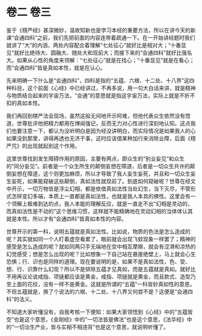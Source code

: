 # 卷二 卷三

​          鉴于《楞严经》甚深微妙，温故知新也是学习本经的重要方法，所以在讲今天的新课“会通四科”之前，我们先把前面的内容连带着疏通一下。在一开始讲经题时我们就讲了“大”的内涵，两处内容配合着理解“七处征心”就好比是相对大；“十番显见”就好比绝待大、圆融大、随处大和现前大；而接下来的“会通四科”就好比强名大。如果从心性的角度来领解：“七处征心”就是在找心；“十番显见”就是在看心；而“会通四科”皆是真如本性，就是在认心。

​         先来明确一下什么是“会通四科”，四科是指的“五蕴、六根、十二处、十八界”这四种科目，这个前面《心经》中已经讲过，不再多说，用一句大白话来讲，就是精神与物质结合起来的宇宙万法，“会通”的意思就是指这宇宙万法，实际上就是不折不扣的真如本性。         

​        我们再回到楞严法会现场，虽然这般无间地开示阿难，但他代表众生依然没有悟道，世尊批评他把精力都用在博闻强记，反而无力对心性进行深刻地认知。这点我们也要注意一下，都认为没听明白是因为经没讲明白，而实际情况是如果我人的心如果没到那里，讲得再透也无济于事，这时应该借某种加行来消除业障，后面《楞严咒》的出现就起到这个作用。

​         这里世尊找到发生障碍作用的原因，主要有两点，即众生的“别业妄见”和众生的“同分妄见”。前者是一个众生所生的颠倒妄想在障道，后者是一切众生共许的颠倒妄想在障道，这个则更加麻烦，所以才导致了我人妄生妄死，并且和一切众生妄生妄死，如果能窥破这些颠倒，真如法性就现前了。到底如何窥破呢？世尊在经文中开示，一切万物皆是浮尘幻相，都是依借真如法性当处幻生，当下灭尽，不管形式怎样变幻多端，本质上一直都是真如法性，也就是我人本具的佛性。这里会有一个领解上极难到达的点，我人本能的理解反应，就是一直走不出“幻相是灵动的，而真如法性是不动的”这个思维习惯，这样就不能精确地在灵动幻相的当体体认其就是本性。所以才有“会通四科”皆真如本性的内容。

​         世尊开示的第一科，说明五蕴就是真如法性。比如说，物质的色法是怎么造成的呢？其实就如同一个人盯着虚空看累了，眼前就会出现飞蚊现象一样罢了；精神的感受是怎么造成的呢？就如同两只手无端地在空中相互摩擦，就会有涩滑和凉热的幻觉感受；想是怎么出现的呢？比如想象一下自己站在悬崖绝壁上，马上就会心生恐惧；行、识也是同样的道理。现在要说明的是，如果不是真如法性，色、受、想、行、识靠什么幻现？所以不是排除五蕴才见真如，而是五蕴就是真如。就好比不用再议论说戒指、项链都应该是黄金，戒指、项链就是黄金，而且款式、造型乃至上面的花纹，没有一样不是黄金。这就是所谓的“五蕴”一科皆妙真如性的意思。不但五蕴就是，换了个说法的六根、十二处、十八界又何尝不是？这便是“会通四科”的法义。

​         不知道大家听懂没有，自我考核一下便知：如果大家领悟到《心经》中的“五蕴皆空”也是这个意思，《金刚经》中的“一切法皆是佛法”也是这个意思，《法华经》中的“一切治生产业，皆与实相不相违背”也是这个意思，就说明听懂了。